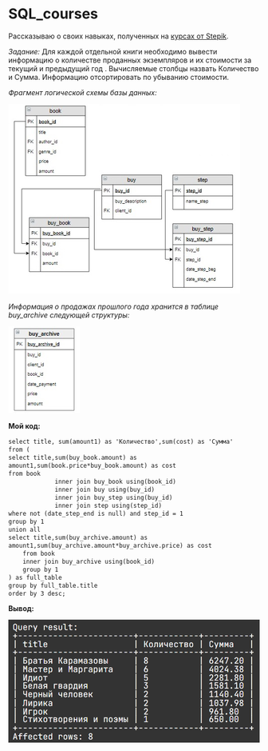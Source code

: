 # SQL_courses

Рассказываю о своих навыках, полученных на [курсах от Stepik](https://stepik.org/course/63054/syllabus).

*Задание:*
Для каждой отдельной книги необходимо вывести информацию о количестве проданных экземпляров и их стоимости за текущий и предыдущий год . Вычисляемые столбцы назвать Количество и Сумма. Информацию отсортировать по убыванию стоимости.

*Фрагмент логической схемы базы данных:*


![](https://github.com/SvetlanaKhlobustova50809/SQL_courses/blob/main/shop14.jpg)

*Информация о продажах прошлого года хранится в таблице buy_archive следующей структуры:*


![](https://github.com/SvetlanaKhlobustova50809/SQL_courses/blob/main/shop15.jpg)

**Мой код:**
```
select title, sum(amount1) as 'Количество',sum(cost) as 'Сумма'
from (
select title,sum(buy_book.amount) as amount1,sum(book.price*buy_book.amount) as cost
from book
             inner join buy_book using(book_id)
             inner join buy using(buy_id)
             inner join buy_step using(buy_id)
             inner join step using(step_id)
where not (date_step_end is null) and step_id = 1
group by 1
union all
select title,sum(buy_archive.amount) as amount1,sum(buy_archive.amount*buy_archive.price) as cost
    from book
    inner join buy_archive using(book_id)
    group by 1
) as full_table
group by full_table.title
order by 3 desc;
```

**Вывод:**


![](https://github.com/SvetlanaKhlobustova50809/SQL_courses/blob/main/2022-07-25_13-17-15.png)
